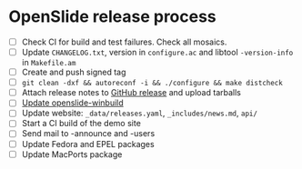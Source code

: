 # OpenSlide release process

- [ ] Check CI for build and test failures.  Check all mosaics.
- [ ] Update `CHANGELOG.txt`, version in `configure.ac` and libtool `-version-info` in `Makefile.am`
- [ ] Create and push signed tag
- [ ] `git clean -dxf && autoreconf -i && ./configure && make distcheck`
- [ ] Attach release notes to [GitHub release](https://github.com/openslide/openslide/releases/new) and upload tarballs
- [ ] [Update openslide-winbuild](https://github.com/openslide/openslide-winbuild/issues/new?labels=release&template=release.md)
- [ ] Update website: `_data/releases.yaml`, `_includes/news.md`, `api/`
- [ ] Start a CI build of the demo site
- [ ] Send mail to -announce and -users
- [ ] Update Fedora and EPEL packages
- [ ] Update MacPorts package
